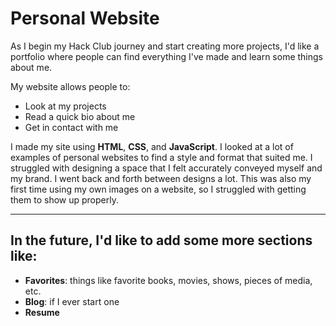 # Personal Website

As I begin my Hack Club journey and start creating more projects, I'd like a portfolio where people can find everything I've made and learn some things about me. 

My website allows people to:
- Look at my projects  
- Read a quick bio about me  
- Get in contact with me  

I made my site using **HTML**, **CSS**, and **JavaScript**. I looked at a lot of examples of personal websites to find a style and format that suited me. I struggled with designing a space that I felt accurately conveyed myself and my brand. I went back and forth between designs a lot. This was also my first time using my own images on a website, so I struggled with getting them to show up properly. 

---

## In the future, I'd like to add some more sections like:

- **Favorites**: things like favorite books, movies, shows, pieces of media, etc.  
- **Blog**: if I ever start one  
- **Resume**

